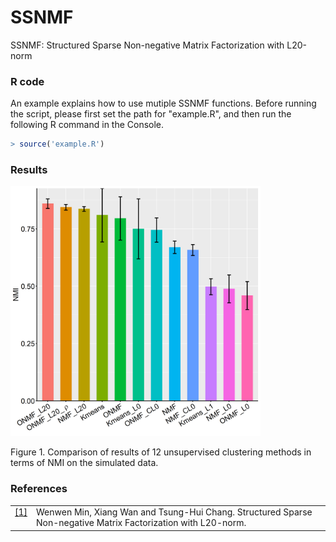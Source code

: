 # SSNMF

SSNMF: Structured Sparse Non-negative Matrix Factorization with L20-norm

### R code
An example explains how to use mutiple SSNMF functions. Before running the script, please first set the path for "example.R",
and then run the following R command in the Console. 

``` r
> source('example.R') 
```

### Results
<p align="left"> 
<img width="400" height="400"  src="https://github.com/wenwenmin/SSNMF/blob/main/Figure/res_barplot.png">
</p>
Figure 1. Comparison of results of 12 unsupervised clustering methods in terms of NMI on the simulated data.

### References
<table class="docutils footnote" frame="void" id="id2" rules="none">
<colgroup><col class="label" /><col /></colgroup>
<tbody valign="top">
<tr><td class="label"><a class="fn-backref" href="#id2">[1]</a></td><td> 
Wenwen Min, Xiang Wan and Tsung-Hui Chang. Structured Sparse Non-negative Matrix Factorization with L20-norm. 
</td></tr>
</tbody>
</table>
